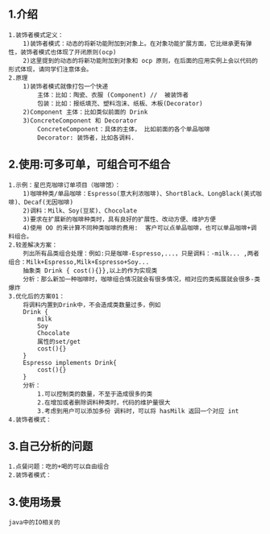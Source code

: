 
## 1.介绍

    1.装饰者模式定义：
        1)装饰者模式：动态的将新功能附加到对象上。在对象功能扩展方面，它比继承更有弹性，装饰者模式也体现了开闭原则(ocp)
        2)这里提到的动态的将新功能附加到对象和 ocp 原则，在后面的应用实例上会以代码的形式体现，请同学们注意体会。
    2.原理
        1)装饰者模式就像打包一个快递
            主体：比如：陶瓷、衣服 (Component) //  被装饰者
            包装：比如：报纸填充、塑料泡沫、纸板、木板(Decorator)
        2)Component 主体：比如类似前面的 Drink
        3)ConcreteComponent 和 Decorator
            ConcreteComponent：具体的主体， 比如前面的各个单品咖啡
            Decorator: 装饰者，比如各调料.
    
    
## 2.使用:可多可单，可组合可不组合 
    
    1.示例：星巴克咖啡订单项目（咖啡馆）：
        1)咖啡种类/单品咖啡：Espresso(意大利浓咖啡)、ShortBlack、LongBlack(美式咖啡)、Decaf(无因咖啡)
        2)调料：Milk、Soy(豆浆)、Chocolate
        3)要求在扩展新的咖啡种类时，具有良好的扩展性、改动方便、维护方便
        4)使用 OO 的来计算不同种类咖啡的费用:  客户可以点单品咖啡，也可以单品咖啡+调料组合。
    2.较差解决方案：
        列出所有品类组合处理：例如:只是咖啡-Espresso,...，只是调料：-milk... ,两者组合：Milk+Espresso,Milk+Espresso+Soy...
        抽象类 Drink { cost(){}},以上的作为实现类
        分析：那么新加一种咖啡时，咖啡组合情况就会有很多情况，相对应的类拓展就会很多-类爆炸
    3.优化后的方案01：
        将调料内置到Drink中，不会造成类数量过多，例如
        Drink {
            milk
            Soy
            Chocolate
            属性的set/get
            cost(){}
        }
        Espresso implements Drink{
            cost(){}
        }
        分析：
            1.可以控制类的数量，不至于造成很多的类
            2.在增加或者删除调料种类时，代码的维护量很大
            3.考虑到用户可以添加多份 调料时，可以将 hasMilk 返回一个对应 int
    4.装饰者模式：

## 3.自己分析的问题
    
    1.点餐问题：吃的+喝的可以自由组合
    2.装饰者模式：
        
    
## 3.使用场景
    
    java中的IO相关的
    
